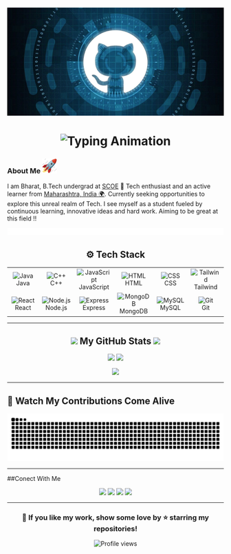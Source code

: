 ![logo](GitHubBlue.jpg)

<h1 align="center">
  <img src="https://readme-typing-svg.herokuapp.com?font=Fira+Code&size=32&duration=3000&pause=800&color=F75C7E&center=true&vCenter=true&width=650&lines=Hi+There!+I'm+Bharat+Kolhe" alt="Typing Animation" />
</h1>

###  About Me  <img  src="Assets/stats.gif" height="35"/>

I am Bharat, B.Tech undergrad at [SCOE](https://sanjivanicoe.org.in/) 🔎 Tech enthusiast and an active learner from [Maharashtra, India 🌍](https://maps.app.goo.gl/v4ZSNmDiyxSUZwAY7). Currently seeking opportunities to explore this unreal realm of Tech. I see myself as a student fueled by continuous learning, innovative ideas and hard work. Aiming to be great at this field !!

</div>
<img src="Assets/CLine.gif">

<!-- ====== TECH STACK ====== -->
<h2 align="center">⚙️ Tech Stack</h2>

<table align="center">
  <tr>
    <td align="center" width="96">
      <img src="https://skillicons.dev/icons?i=java" width="48" height="48" alt="Java" />
      <br>Java
    </td>
    <td align="center" width="96">
      <img src="https://skillicons.dev/icons?i=cpp" width="48" height="48" alt="C++" />
      <br>C++
    </td>
    <td align="center" width="96">
      <img src="https://skillicons.dev/icons?i=javascript" width="48" height="48" alt="JavaScript" />
      <br>JavaScript
    </td>
    <td align="center" width="96">
      <img src="https://skillicons.dev/icons?i=html" width="48" height="48" alt="HTML" />
      <br>HTML
    </td>
    <td align="center" width="96">
      <img src="https://skillicons.dev/icons?i=css" width="48" height="48" alt="CSS" />
      <br>CSS
    </td>
    <td align="center" width="96">
      <img src="https://skillicons.dev/icons?i=tailwind" width="48" height="48" alt="Tailwind" />
      <br>Tailwind
    </td>
  </tr>
  <tr>
    <td align="center" width="96">
      <img src="https://skillicons.dev/icons?i=react" width="48" height="48" alt="React" />
      <br>React
    </td>
    <td align="center" width="96">
      <img src="https://skillicons.dev/icons?i=nodejs" width="48" height="48" alt="Node.js" />
      <br>Node.js
    </td>
    <td align="center" width="96">
      <img src="https://skillicons.dev/icons?i=express" width="48" height="48" alt="Express" />
      <br>Express
    </td>
    <td align="center" width="96">
      <img src="https://skillicons.dev/icons?i=mongodb" width="48" height="48" alt="MongoDB" />
      <br>MongoDB
    </td>
    <td align="center" width="96">
      <img src="https://skillicons.dev/icons?i=mysql" width="48" height="48" alt="MySQL" />
      <br>MySQL
    </td>
    <td align="center" width="96">
      <img src="https://skillicons.dev/icons?i=git" width="48" height="48" alt="Git" />
      <br>Git
    </td>
  </tr>
</table>

---

 


<h2 align="center"><img src="https://media.giphy.com/media/iY8CRBdQXODJSCERIr/giphy.gif" width="30"> My GitHub Stats <img src="https://media.giphy.com/media/iY8CRBdQXODJSCERIr/giphy.gif" width="30"></h2>

<div align=center>

<p align="center">
<img src="https://github-readme-stats-salesp07.vercel.app/api?username=Bharat-kolhe-3001&count_private=true&show_icons=true&title_color=00bfbf&icon_color=00bfbf&text_color=c9d1d9&bg_color=0d1117&rank_icon=github&border_radius=20&hide_border=true"  width="48%"/>
<img src="https://github-readme-streak-stats-salesp07.vercel.app/?user=Bharat-kolhe-3001&count_private=true&border_radius=20&ring=00bfbf&stroke=c9d1d9&background=0d1117&fire=00bfbf&currStreakNum=00bfbf&sideNums=00bfbf&datesside=00bfbf&Labelscurr=00bfbf&currStreakLabel=00bfbf&sideLabels=00bfbf&dates=c9d1d9&border=c9d1d9&hide_border=true"  width="48%"/>
</p>
  
<p align="center">
<img src="https://github-readme-stats-salesp07.vercel.app/api/top-langs/?username=Bharat-kolhe-3001&hide=HTML&langs_count=8&layout=compact&title_color=00bfbf&icon_color=00bfbf&text_color=c9d1d9&bg_color=0d1117&border_radius=15&size_weight=0.5&count_weight=0.5&exclude_repo=github-readme-stats&hide_border=true" width="40%"/> 
</p>

</div>

---

## 🐍 Watch My Contributions Come Alive
<p align="center">
    <img src="https://raw.githubusercontent.com/shricastic/shricastic/output/github-contribution-grid-snake.svg" />
</p>

---
##Conect With Me
<p align="center">
  <a href="https://www.linkedin.com/in/bharat-kolhe-4b1964288/"><img src="https://skillicons.dev/icons?i=linkedin" height="35"/></a>
  <a href="https://x.com/Bharat-kolhe-3001"><img src="https://skillicons.dev/icons?i=twitter" height="35"/></a>
  <a href="mailto:bharatkolhe20@gmail.com"><img src="https://skillicons.dev/icons?i=gmail" height="35"/></a>
  <a href="https://www.instagram.com/bharat_kolhe_3001/"><img src="https://skillicons.dev/icons?i=instagram" height="35"/></a>
</p>

---

<div align="center">
  <h3>💖 If you like my work, show some love by ⭐ starring my repositories!</h3>
  <img src="https://komarev.com/ghpvc/?username=Bharat-kolhe-3001&style=for-the-badge&color=orange" alt="Profile views"/>
</div>
